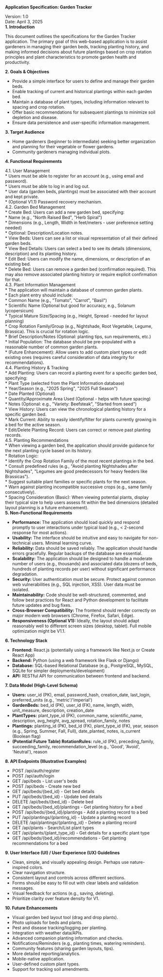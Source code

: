 **Application Specification: Garden Tracker**

Version: 1.0  
Date: April 3, 2025  
**1\. Introduction**

This document outlines the specifications for the Garden Tracker application. The primary goal of this web-based application is to assist gardeners in managing their garden beds, tracking planting history, and making informed decisions about future plantings based on crop rotation principles and plant characteristics to promote garden health and productivity.

**2\. Goals & Objectives**

* Provide a simple interface for users to define and manage their garden beds.  
* Enable tracking of current and historical plantings within each garden bed.  
* Maintain a database of plant types, including information relevant to spacing and crop rotation.  
* Offer basic recommendations for subsequent plantings to minimize soil depletion and disease.  
* Ensure data persistence and user-specific information management.

**3\. Target Audience**

* Home gardeners (beginner to intermediate) seeking better organization and planning for their vegetable or flower gardens.  
* Community gardeners managing individual plots.

**4\. Functional Requirements**

4.1. User Management  
\* Users must be able to register for an account (e.g., using email and password).  
\* Users must be able to log in and log out.  
\* User data (garden beds, plantings) must be associated with their account and kept private.  
\* (Optional V1.1) Password recovery mechanism.  
4.2. Garden Bed Management  
\* Create Bed: Users can add a new garden bed, specifying:  
\* Name (e.g., "North Raised Bed", "Herb Spiral")  
\* Dimensions (e.g., Length, Width in feet/meters \- user preference setting needed)  
\* Optional: Description/Location notes.  
\* View Beds: Users can see a list or visual representation of all their defined garden beds.  
\* View Bed Details: Users can select a bed to see its details (dimensions, description) and its planting history.  
\* Edit Bed: Users can modify the name, dimensions, or description of an existing bed.  
\* Delete Bed: Users can remove a garden bed (confirmation required). This may also remove associated planting history or require explicit confirmation for that.  
4.3. Plant Information Management  
\* The application will maintain a database of common garden plants.  
\* Each plant entry should include:  
\* Common Name (e.g., "Tomato", "Carrot", "Basil")  
\* Scientific Name (Optional but good for accuracy, e.g., Solanum lycopersicum)  
\* Typical Mature Size/Spacing (e.g., Height, Spread \- needed for layout planning)  
\* Crop Rotation Family/Group (e.g., Nightshade, Root Vegetable, Legume, Brassica). This is crucial for rotation logic.  
\* Brief Description/Notes (Optional: planting tips, sun requirements, etc.)  
\* Initial Population: The database should be pre-populated with a reasonable number of common garden plants.  
\* (Future Enhancement): Allow users to add custom plant types or edit existing ones (requires careful consideration of data integrity for recommendations).  
4.4. Planting History & Tracking  
\* Add Planting: Users can record a planting event for a specific garden bed, specifying:  
\* Plant Type (selected from the Plant Information database)  
\* Year/Season (e.g., "2025 Spring", "2025 Full Season")  
\* Date Planted (Optional)  
\* Quantity/Approximate Area Used (Optional \- helps with future spacing)  
\* Notes (Optional: e.g., "Variety: Beefsteak", "Started from seed")  
\* View History: Users can view the chronological planting history for a specific garden bed.  
\* Mark Current: Ability to easily identify/filter for plants currently growing in a bed for the active season.  
\* Edit/Delete Planting Record: Users can correct or remove past planting records.  
4.5. Planting Recommendations  
\* When viewing a garden bed, the application should provide guidance for the next planting cycle based on its history.  
\* Rotation Logic:  
\* Identify the Crop Rotation Family of the most recent plantings in the bed.  
\* Consult predefined rules (e.g., "Avoid planting Nightshades after Nightshades", "Legumes are good predecessors for heavy feeders like Brassicas").  
\* Suggest suitable plant families or specific plants for the next season.  
\* Warn against planting incompatible successive crops (e.g., same family consecutively).  
\* Spacing Consideration (Basic): When viewing potential plants, display their typical size to help users assess fit within the bed dimensions (detailed layout planning is a future enhancement).  
**5\. Non-Functional Requirements**

* **Performance:** The application should load quickly and respond promptly to user interactions under typical load (e.g., \< 2-second response for most actions).  
* **Usability:** The interface should be intuitive and easy to navigate for non-technical users. Minimal learning curve.  
* **Reliability:** Data should be saved reliably. The application should handle errors gracefully. Regular backups of the database are essential.  
* **Scalability:** The application should be designed to handle a moderate number of users (e.g., thousands) and associated data (dozens of beds, hundreds of planting records per user) without significant performance degradation.  
* **Security:** User authentication must be secure. Protect against common web vulnerabilities (e.g., SQL injection, XSS). User data must be isolated.  
* **Maintainability:** Code should be well-structured, commented, and follow best practices for React and Python development to facilitate future updates and bug fixes.  
* **Cross-Browser Compatibility:** The frontend should render correctly on major modern web browsers (Chrome, Firefox, Safari, Edge).  
* **Responsiveness (Optional V1):** Ideally, the layout should adapt reasonably well to different screen sizes (desktop, tablet). Full mobile optimization might be V1.1.

**6\. Technology Stack**

* **Frontend:** React.js (potentially using a framework like Next.js or Create React App)  
* **Backend:** Python (using a web framework like Flask or Django)  
* **Database:** SQL-based Relational Database (e.g., PostgreSQL, MySQL, SQLite for simpler deployments/development)  
* **API:** RESTful API for communication between frontend and backend.

**7\. Data Model (High-Level Schema)**

* **Users:** user\_id (PK), email, password\_hash, creation\_date, last\_login, preferred\_units (e.g., 'metric'/'imperial')  
* **GardenBeds:** bed\_id (PK), user\_id (FK), name, length, width, unit\_measure, description, creation\_date  
* **PlantTypes:** plant\_type\_id (PK), common\_name, scientific\_name, description, avg\_height, avg\_spread, rotation\_family, notes  
* **Plantings:** planting\_id (PK), bed\_id (FK), plant\_type\_id (FK), year, season (e.g., Spring, Summer, Fall, Full), date\_planted, notes, is\_current (Boolean flag)  
* **(Potential Future Table) RotationRules:** rule\_id (PK), preceding\_family, succeeding\_family, recommendation\_level (e.g., 'Good', 'Avoid', 'Neutral'), reason

**8\. API Endpoints (Illustrative Examples)**

* POST /api/auth/register  
* POST /api/auth/login  
* GET /api/beds \- List user's beds  
* POST /api/beds \- Create new bed  
* GET /api/beds/{bed\_id} \- Get bed details  
* PUT /api/beds/{bed\_id} \- Update bed details  
* DELETE /api/beds/{bed\_id} \- Delete bed  
* GET /api/beds/{bed\_id}/plantings \- Get planting history for a bed  
* POST /api/beds/{bed\_id}/plantings \- Add a planting record to a bed  
* PUT /api/plantings/{planting\_id} \- Update a planting record  
* DELETE /api/plantings/{planting\_id} \- Delete a planting record  
* GET /api/plants \- Search/List plant types  
* GET /api/plants/{plant\_type\_id} \- Get details for a specific plant type  
* GET /api/beds/{bed\_id}/recommendations \- Get planting recommendations for a bed

**9\. User Interface (UI) / User Experience (UX) Guidelines**

* Clean, simple, and visually appealing design. Perhaps use nature-inspired colors.  
* Clear navigation structure.  
* Consistent layout and controls across different sections.  
* Forms should be easy to fill out with clear labels and validation messages.  
* Visual feedback for actions (e.g., saving, deleting).  
* Prioritize clarity over feature density for V1.

**10\. Future Enhancements**

* Visual garden bed layout tool (drag and drop plants).  
* Photo uploads for beds and plants.  
* Pest and disease tracking/logging per planting.  
* Integration with weather data/APIs.  
* Advanced companion planting information and checks.  
* Notifications/Reminders (e.g., planting times, watering reminders).  
* Community features (sharing garden layouts, tips).  
* More detailed reporting/analytics.  
* Mobile-native application.  
* User-defined custom plant types.  
* Support for tracking soil amendments.